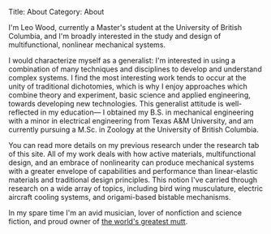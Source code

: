 Title: About
Category: About

I'm Leo Wood, currently a Master's student at the University of British Columbia, and I'm broadly interested in the study and design of multifunctional, nonlinear mechanical systems. 

I would characterize myself as a generalist: I'm interested in using a combination of many techniques and disciplines to develop and understand complex systems. I find the most interesting work tends to occur at the unity of traditional dichotomies, which is why I enjoy approaches which combine theory and experiment, basic science and applied engineering, towards developing new technologies. This generalist attitude is well-reflected in my education&mdash; I obtained my B.S. in mechanical engineering with a minor in electrical engineering from Texas A&M University, and am currently pursuing a M.Sc. in Zoology at the University of British Columbia.

You can read more details on my previous research under the research tab of this site. All of my work deals with how active materials, multifunctional design, and an embrace of nonlinearity can produce mechanical systems with a greater envelope of capabilities and performance than linear-elastic materials and traditional design principles. This notion I've carried through research on a wide array of topics, including bird wing musculature, electric aircraft cooling systems, and origami-based bistable mechanisms. 

In my spare time I'm an avid musician, lover of nonfiction and science fiction, and proud owner of [the world's greatest mutt]({static}/images/Bonnie.jpg). 